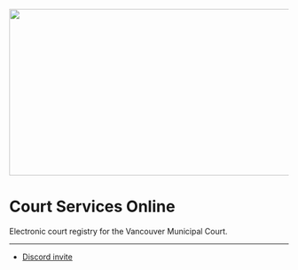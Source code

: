 <p align="center">
<img width="600" height="300" src="https://media.discordapp.net/attachments/805556401723146270/1203832156158431262/BCPC_wide.png?ex=65d28710&is=65c01210&hm=93539b3f59046495169a0cf6cb4849b733bd3b79c7029b8ce034fa1463f9f078&=&format=webp&quality=lossless&width=1349&height=675">
</p>

# Court Services Online 
Electronic court registry for the Vancouver Municipal Court.

---

- [Discord invite](https://discord.gg/FmEEFEJWeC)
